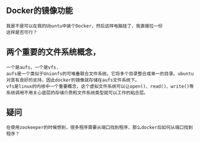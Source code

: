 ## Docker的镜像功能
    我是不是可以在我的Ubuntu中装个Docker，然后这样电脑挂了，我直接拉一份
    这样是否可行？
    
## 两个重要的文件系统概念，
    一个是aufs，一个是vfs.
    aufs是一个类似于Unionfs的可堆叠联合文件系统。它将多个目录整合成单一的目录。ubuntu对其有良好的支持，因此docker的镜像就存储在aufs文件系统下。
    vfs是linux的内核中一个重要概念，这个虚拟文件系统可以让open()、read()、write()等系统调用不用关心底层的存储介质和文件系统类型就可以工作的粘合层。

## 疑问
    在使用zookeeper的时候想到，很多程序需要从端口找到程序，那么docker后如何从端口找到程序？